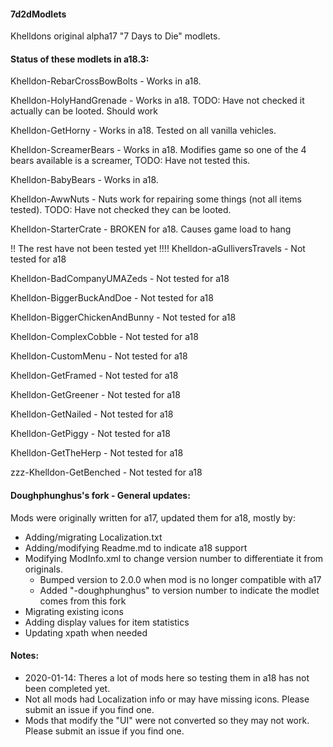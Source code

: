 #### 7d2dModlets
Khelldons original alpha17 "7 Days to Die" modlets.

#### Status of these modlets in a18.3:
Khelldon-RebarCrossBowBolts - Works in a18.

Khelldon-HolyHandGrenade - Works in a18.  TODO: Have not checked it actually can be looted. Should work

Khelldon-GetHorny - Works in a18. Tested on all vanilla vehicles.

Khelldon-ScreamerBears - Works in a18. Modifies game so one of the 4 bears available is a screamer, TODO: Have not tested this.

Khelldon-BabyBears - Works in a18.

Khelldon-AwwNuts - Nuts work for repairing some things (not all items tested). TODO: Have not checked they can be looted.

Khelldon-StarterCrate - BROKEN for a18.  Causes game load to hang

!! The rest have not been tested yet !!!!
Khelldon-aGulliversTravels - Not tested for a18

Khelldon-BadCompanyUMAZeds - Not tested for a18

Khelldon-BiggerBuckAndDoe - Not tested for a18

Khelldon-BiggerChickenAndBunny - Not tested for a18

Khelldon-ComplexCobble - Not tested for a18

Khelldon-CustomMenu - Not tested for a18

Khelldon-GetFramed - Not tested for a18

Khelldon-GetGreener - Not tested for a18

Khelldon-GetNailed - Not tested for a18

Khelldon-GetPiggy - Not tested for a18

Khelldon-GetTheHerp - Not tested for a18

zzz-Khelldon-GetBenched - Not tested for a18

#### Doughphunghus's fork - General updates:
Mods were originally written for a17, updated them for a18, mostly by:
- Adding/migrating Localization.txt
- Adding/modifying Readme.md to indicate a18 support
- Modifying ModInfo.xml to change version number to  differentiate it from originals.
  - Bumped version to 2.0.0 when mod is no longer compatible with a17
  - Added "-doughphunghus" to version number to indicate the modlet comes from this fork
- Migrating existing icons
- Adding display values for item statistics
- Updating xpath when needed

#### Notes:
- 2020-01-14: Theres a lot of mods here so testing them in a18 has not been completed yet.
- Not all mods had Localization info or may have missing icons.  Please submit an issue if you find one.
- Mods that modify the "UI" were not converted so they may not work. Please submit an issue if you find one.
